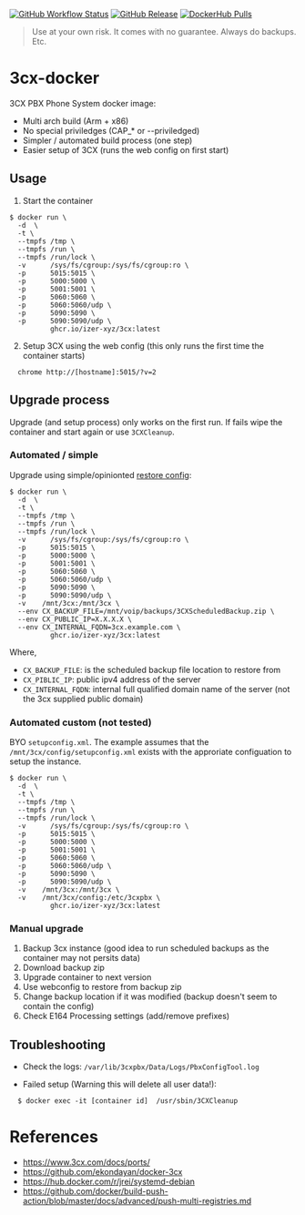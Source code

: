 [![GitHub Workflow Status](https://img.shields.io/github/workflow/status/izer-xyz/3cx-docker/push?style=flat-square)](https://github.com/izer-xyz/3cx-docker/actions/workflows/push.yml)
[![GitHub Release](https://img.shields.io/github/v/release/izer-xyz/3cx-docker?style=flat-square)](https://github.com/izer-xyz/3cx-docker/releases)
[![DockerHub Pulls](https://img.shields.io/docker/pulls/izerxyz/3cx?style=flat-square)](https://hub.docker.com/r/izerxyz/3cx)

> Use at your own risk. It comes with no guarantee. Always do backups. Etc.

# 3cx-docker

3CX PBX Phone System docker image:

 * Multi arch build (Arm + x86)
 * No special priviledges (CAP_* or --priviledged)
 * Simpler / automated build process (one step)
 * Easier setup of 3CX (runs the web config on first start)

## Usage 

 1. Start the container
```
$ docker run \
  -d  \
  -t \
  --tmpfs /tmp \
  --tmpfs /run \
  --tmpfs /run/lock \
  -v      /sys/fs/cgroup:/sys/fs/cgroup:ro \
  -p      5015:5015 \
  -p      5000:5000 \
  -p      5001:5001 \
  -p      5060:5060 \
  -p      5060:5060/udp \
  -p      5090:5090 \
  -p      5090:5090/udp \
          ghcr.io/izer-xyz/3cx:latest
```

 2. Setup 3CX using the web config (this only runs the first time the container starts)
```
  chrome http://[hostname]:5015/?v=2
```

## Upgrade process

Upgrade (and setup process) only works on the first run. If fails wipe the container and start again or use `3CXCleanup`. 

### Automated / simple

Upgrade using simple/opinionted [restore config](setupconfig-3cx-restore.xml):

```
$ docker run \
  -d  \
  -t \
  --tmpfs /tmp \
  --tmpfs /run \
  --tmpfs /run/lock \
  -v      /sys/fs/cgroup:/sys/fs/cgroup:ro \
  -p      5015:5015 \
  -p      5000:5000 \
  -p      5001:5001 \
  -p      5060:5060 \
  -p      5060:5060/udp \
  -p      5090:5090 \
  -p      5090:5090/udp \
  -v    /mnt/3cx:/mnt/3cx \
  --env CX_BACKUP_FILE=/mnt/voip/backups/3CXScheduledBackup.zip \
  --env CX_PUBLIC_IP=X.X.X.X \
  --env CX_INTERNAL_FQDN=3cx.example.com \
          ghcr.io/izer-xyz/3cx:latest
```
Where,
 * `CX_BACKUP_FILE`: is the scheduled backup file location to restore from
 * `CX_PIBLIC_IP`: public ipv4 address of the server
 * `CX_INTERNAL_FQDN`: internal full qualified domain name of the server (not the 3cx supplied public domain)

### Automated custom (not tested)

BYO `setupconfig.xml`. The example assumes that the `/mnt/3cx/config/setupconfig.xml` exists with the approriate configuation to setup the instance.

```
$ docker run \
  -d  \
  -t \
  --tmpfs /tmp \
  --tmpfs /run \
  --tmpfs /run/lock \
  -v      /sys/fs/cgroup:/sys/fs/cgroup:ro \
  -p      5015:5015 \
  -p      5000:5000 \
  -p      5001:5001 \
  -p      5060:5060 \
  -p      5060:5060/udp \
  -p      5090:5090 \
  -p      5090:5090/udp \
  -v    /mnt/3cx:/mnt/3cx \
  -v    /mnt/3cx/config:/etc/3cxpbx \
          ghcr.io/izer-xyz/3cx:latest
```

### Manual upgrade

 1. Backup 3cx instance (good idea to run scheduled backups as the container may not persits data)
 2. Download backup zip
 3. Upgrade container to next version
 4. Use webconfig to restore from backup zip
 5. Change backup location if it was modified (backup doesn't seem to contain the config)
 6. Check E164 Processing settings (add/remove prefixes)


## Troubleshooting
 
 * Check the logs: `/var/lib/3cxpbx/Data/Logs/PbxConfigTool.log`

 * Failed setup (Warning this will delete all user data!): 
```
  $ docker exec -it [container id]  /usr/sbin/3CXCleanup
```

# References

 * https://www.3cx.com/docs/ports/
 * https://github.com/ekondayan/docker-3cx
 * https://hub.docker.com/r/jrei/systemd-debian
 * https://github.com/docker/build-push-action/blob/master/docs/advanced/push-multi-registries.md
